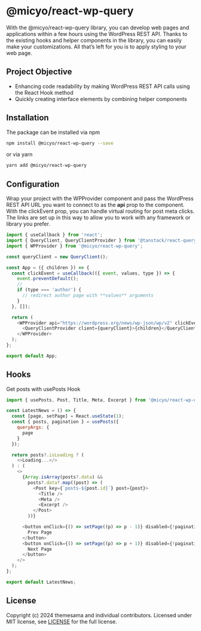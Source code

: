 # @micyo/react-wp-query

With the @micyo/react-wp-query library, you can develop web pages and applications within a few hours using the WordPress REST API. Thanks to the existing hooks and helper components in the library, you can easily make your customizations. All that’s left for you is to apply styling to your web page.

## Project Objective

- Enhancing code readability by making WordPress REST API calls using the React Hook method
- Quickly creating interface elements by combining helper components

## Installation

The package can be installed via npm

```bash
npm install @micyo/react-wp-query --save
```

or via yarn

```bash
yarn add @micyo/react-wp-query
```

## Configuration

Wrap your project with the WPProvider component and pass the WordPress REST API URL you want to connect to as the **api** prop to the component. With the clickEvent prop, you can handle virtual routing for post meta clicks. The links are set up in this way to allow you to work with any framework or library you prefer.

```js
import { useCallback } from 'react';
import { QueryClient, QueryClientProvider } from '@tanstack/react-query';
import { WPProvider } from '@micyo/react-wp-query';

const queryClient = new QueryClient();

const App = ({ children }) => {
  const clickEvent = useCallback(({ event, values, type }) => {
    event.preventDefault();
    //
    if (type === 'author') {
      // redirect author page with **values** arguments
    }
  }, []);

  return (
    <WPProvider api="https://wordpress.org/news/wp-json/wp/v2" clickEvent={clickEvent}>
      <QueryClientProvider client={queryClient}>{children}</QueryClientProvider>
    </WPProvider>
  );
};

export default App;
```

## Hooks

Get posts with usePosts Hook

```js
import { usePosts, Post, Title, Meta, Excerpt } from '@micyo/react-wp-query';

const LatestNews = () => {
  const [page, setPage] = React.useState(1);
  const { posts, pagination } = usePosts({
    queryArgs: {
      page
    }
  });

  return posts?.isLoading ? (
    <>Loading...</>
  ) : (
    <>
      {Array.isArray(posts?.data) &&
        posts?.data?.map((post) => (
          <Post key={`posts-${post.id}`} post={post}>
            <Title />
            <Meta />
            <Excerpt />
          </Post>
        ))}

      <button onClick={() => setPage((p) => p - 1)} disabled={!pagination.hasPrev}>
        Prev Page
      </button>
      <button onClick={() => setPage((p) => p + 1)} disabled={!pagination.hasNext}>
        Next Page
      </button>
    </>
  );
};

export default LatestNews;
```

## License

Copyright (c) 2024 themesama and individual contributors. Licensed under MIT license, see [LICENSE](https://github.com/ThemeSama/micyo/tree/main/LICENSE.md) for the full license.
